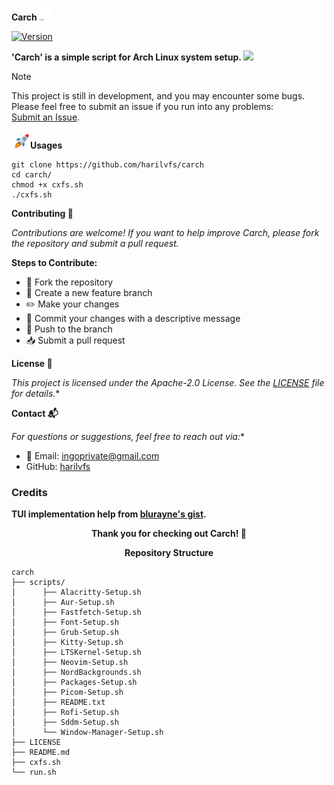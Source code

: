 <strong>**Carch** <img src='https://github.com/harilvfs/assets/blob/main/github-gifs/238201078-6f564d9a-467a-4bba-ad3a-8527c8ab79ae.gif' width="20"></strong></strong>

[![Version](https://img.shields.io/github/v/release/harilvfs/carch?color=%230567ff&label=Latest%20Release&style=for-the-badge)](https://github.com/harilvfs/carch/releases/latest)

<strong>**'Carch'** is a simple script for Arch Linux system setup. <img src='https://user-images.githubusercontent.com/74038190/216122041-518ac897-8d92-4c6b-9b3f-ca01dcaf38ee.png' width="20"></strong>

> [!Note]
> This project is still in development, and you may encounter some bugs.
> Please feel free to submit an issue if you run into any problems:  
> [Submit an Issue](https://github.com/harilvfs/carch/issues).

<img src='https://github.com/harilvfs/assets/blob/main/github-gifs/243078651-2c0eef4b-7b75-42bd-9722-4bea97a2d532.gif' width="30">**Usages**
```shell
git clone https://github.com/harilvfs/carch
cd carch/
chmod +x cxfs.sh
./cxfs.sh
```

<strong>**Contributing 🤝**</strong>

*Contributions are welcome! If you want to help improve Carch, please fork the repository and submit a pull request.*

<strong>**Steps to Contribute:**</strong>

- 🍴 Fork the repository
- 🌿 Create a new feature branch
- ✏️ Make your changes
- 💬 Commit your changes with a descriptive message
- 🚀 Push to the branch
- 📥 Submit a pull request

<strong>**License 📄**</strong>

*This project is licensed under the Apache-2.0 License. See the [LICENSE](LICENSE) file for details.**

<strong>**Contact 📬**</strong>

*For questions or suggestions, feel free to reach out via:**

- 📧 Email: ingoprivate@gmail.com
- GitHub: [harilvfs](https://github.com/harilvfs)

### Credits

**TUI implementation help from [blurayne's gist](https://gist.github.com/blurayne/f63c5a8521c0eeab8e9afd8baa45c65e).**

<p align="center"> <strong> Thank you for checking out Carch! 🌟</strong> </p>

<p align="center"> <strong>Repository Structure</strong>  </p>

```shell
carch
├── scripts/
│      ├── Alacritty-Setup.sh
│      ├── Aur-Setup.sh
│      ├── Fastfetch-Setup.sh
│      ├── Font-Setup.sh
│      ├── Grub-Setup.sh
│      ├── Kitty-Setup.sh
│      ├── LTSKernel-Setup.sh
│      ├── Neovim-Setup.sh
│      ├── NordBackgrounds.sh
│      ├── Packages-Setup.sh
│      ├── Picom-Setup.sh
│      ├── README.txt
│      ├── Rofi-Setup.sh
│      ├── Sddm-Setup.sh
│      └── Window-Manager-Setup.sh
├── LICENSE
├── README.md
├── cxfs.sh
└── run.sh
```



